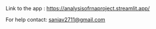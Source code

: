 Link to the app : https://analysisofrnaproject.streamlit.app/



For help contact: saniav2711@gmail.com

